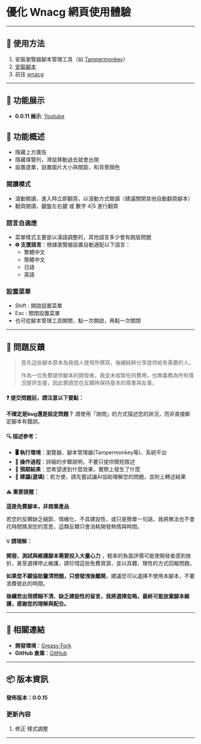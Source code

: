 # **優化 Wnacg 網頁使用體驗**

---

## **👻 使用方法**

1. 安裝瀏覽器腳本管理工具（如 [Tampermonkey](https://chrome.google.com/webstore/detail/tampermonkey/dhdgffkkebhmkfjojejmpbldmpobfkfo)）
2. [安裝腳本](https://update.greasyfork.org/scripts/472726/wnacg%20%E5%84%AA%E5%8C%96.user.js)
3. 前往 [wnacg](https://www.wnacg.com/)

---

## **👀 功能展示**

- **0.0.11 展示**: [Youtube](https://www.youtube.com/watch?v=UaJ2rz7QVKM)


## **📜 功能概述**
- 隱藏上方廣告
- 隱藏導覽列，滑鼠移動過去就會出現
- 設置選單，設置圖片大小與間距，和背景顏色

### **閱讀模式**
- 滾動閱讀，進入時立即翻頁，以滾動方式閱讀（建議關閉其他自動翻頁腳本）
- 翻頁閱讀，鍵盤左右鍵 或 數字 4|5 進行翻頁

### **語言自適應**
- 菜單樣式主要是以漢語調整的，其他語言多少會有跑版問題
- **🌐 支援語言**：根據瀏覽器設置自動適配以下語言：
  - 繁體中文
  - 簡體中文
  - 日語
  - 英語

### **設置菜單**
- Shift : 開啟設置菜單
- Esc : 關閉設置菜單
- 也可從腳本管理工具開關，點一次開啟，再點一次關閉

---

## 📣 問題反饋

> 首先這些腳本原本為我個人使用所撰寫，後續純粹分享提供給有需要的人。
>
> 作為一位免費提供腳本的開發者，我並未收取任何費用，也無義務為所有情況提供支援，因此懇請您在反饋時保持基本的尊重與友善。

#### ❓ 提交問題前，請注意以下要點：

**不確定是bug還是設定問題？** 請使用「詢問」的方式描述您的狀況，而非直接斷定腳本有錯誤。

#### 🔍 描述參考：

- **🖥️ 執行環境**：瀏覽器、腳本管理器(Tampermonkey等)、系統平台
- **🧭 操作過程**：詳細的步驟說明，不要只提供簡短敘述
- **🎯 預期結果**：您希望達到什麼效果，實際上發生了什麼
- **🤖 建議(選填)**：若方便，請先嘗試讓AI協助理解您的問題，並附上轉述結果

#### ⚠️ 重要提醒：

**這是免費腳本，非商業產品**

若您的反饋缺乏細節、情緒化、不具建設性，或只是簡單一句話，我將無法也不會花時間猜測您的意思，這類反饋只會消耗開發熱情與時間。

#### 💡 請理解：

**開發、測試與維護腳本需要投入大量心力** ，輕率的負面評價可能使開發者感到挫折，甚至選擇停止維護，請珍惜這些免費資源，並以具體、理性的方式回報問題。

**如果您不願協助釐清問題，只想發洩後離開**，建議您可以選擇不使用本腳本，不要浪費彼此的時間。

**後續若出現模糊不清、缺乏建設性的留言，我將選擇忽略，最終可能放棄腳本維護，感謝您的理解與配合。**

---

## **🔗 相關連結**

- **開發環境**：[Greasy Fork](https://greasyfork.org/zh-TW/users/989635-canaan-hs)  
- **GitHub 倉庫**：[GitHub](https://github.com/Canaan-HS/MonkeyScript/tree/main/WnacgOptimization)

---

## **📦 版本資訊**

**發佈版本：0.0.15** 

### **更新內容**
1. 修正 樣式調整

---